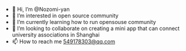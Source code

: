 - 👋 Hi, I’m @Nozomi-yan
- 👀 I’m interested in open source community
- 🌱 I’m currently learning how to run opensouse community
- 💞️ I’m looking to collaborate on creating a mini app that can connect university associations in Shanghai
- 📫 How to reach me 549178303@qq.com

<!---
Nozomi-yan/Nozomi-yan is a ✨ special ✨ repository because its `README.md` (this file) appears on your GitHub profile.
You can click the Preview link to take a look at your changes.
--->
